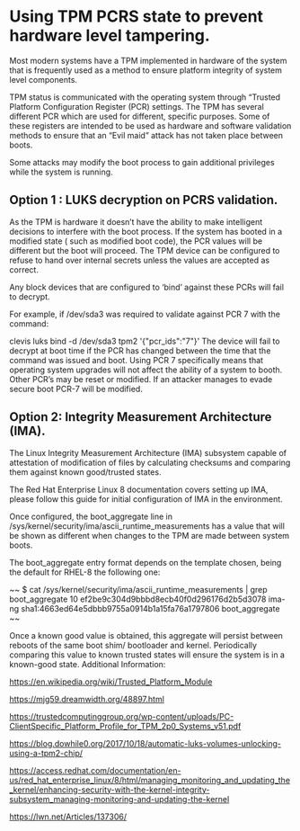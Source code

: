 # Using TPM PCRS state to prevent hardware level tampering.

Most modern systems have a TPM implemented in hardware of the system that is frequently used as a method to ensure platform integrity of system level components.

TPM status is communicated with the operating system through “Trusted Platform Configuration Register (PCR) settings.   The TPM has several different PCR which are used for different, specific purposes. Some of these registers are intended to be used as hardware and software validation methods to ensure that an “Evil maid” attack has not taken place between boots.

Some attacks may modify the boot process to gain additional privileges while the system is running.

## Option 1 : LUKS decryption on PCRS validation.

As the TPM is hardware it doesn’t have the ability to make intelligent decisions to interfere with the boot process.  If the system has booted in a modified state ( such as modified boot code), the PCR values will be different but the boot will proceed.  The TPM device can be configured to refuse to hand over internal secrets unless the values are accepted as correct.

Any block devices that are configured to ‘bind’ against these PCRs will fail to decrypt.  

For example, if /dev/sda3 was required to validate against PCR 7 with the command:

clevis luks bind -d /dev/sda3 tpm2 '{"pcr_ids":"7"}'
The device will fail to decrypt at boot time if the PCR has changed between the time that the command was issued and boot.  Using PCR 7 specifically means that operating system upgrades will not affect the ability of a system to booth.  Other PCR’s may be reset or modified.  If an attacker manages to evade secure boot PCR-7 will be modified.


## Option 2: Integrity Measurement Architecture (IMA).

The Linux Integrity Measurement Architecture (IMA) subsystem capable of attestation of modification of files by calculating checksums and comparing them against known good/trusted states.

The Red Hat Enterprise Linux 8 documentation covers setting up IMA, please follow this guide for initial configuration of IMA in the environment.

Once configured, the boot_aggregate line in /sys/kernel/security/ima/ascii_runtime_measurements has a value that will be shown as different when changes to the TPM are made between system boots.  

The boot_aggregate entry format depends on the template chosen, being the default for RHEL-8 the following one: 

~~
$ cat /sys/kernel/security/ima/ascii_runtime_measurements | grep boot_aggregate
10 ef2be9c304d9bbbd8ecb40f0d296176d2b5d3078 ima-ng sha1:4663ed64e5dbbb9755a0914b1a15fa76a1797806 boot_aggregate
~~

Once a known good value is obtained, this aggregate will persist between reboots of the same boot shim/ bootloader and kernel.  Periodically comparing this value to known trusted states will ensure the system is in a known-good state.
Additional Information:

https://en.wikipedia.org/wiki/Trusted_Platform_Module

https://mjg59.dreamwidth.org/48897.html

https://trustedcomputinggroup.org/wp-content/uploads/PC-ClientSpecific_Platform_Profile_for_TPM_2p0_Systems_v51.pdf

https://blog.dowhile0.org/2017/10/18/automatic-luks-volumes-unlocking-using-a-tpm2-chip/

https://access.redhat.com/documentation/en-us/red_hat_enterprise_linux/8/html/managing_monitoring_and_updating_the_kernel/enhancing-security-with-the-kernel-integrity-subsystem_managing-monitoring-and-updating-the-kernel

https://lwn.net/Articles/137306/
